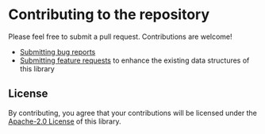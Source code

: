 # Contributing to the repository

Please feel free to submit a pull request. Contributions are welcome!

* [Submitting bug reports](https://github.com/wasmium/wasmium-toolkit/issues/new?labels=bug&template=bug-report.md)
* [Submitting feature requests](https://github.com/wasmium/wasmium-toolkit/issues/new?labels=enhancement&template=feature-request.md) to enhance the existing data structures of this library
 
## License
By contributing, you agree that your contributions will be licensed under the [Apache-2.0 License](http://www.apache.org/licenses/LICENSE-2.0) of this library.
